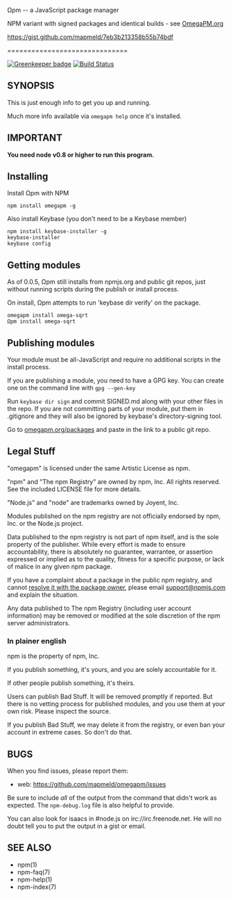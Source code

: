 Ωpm -- a JavaScript package manager

NPM variant with signed packages and identical builds - see <a href="http://omegapm.org">OmegaPM.org</a>

https://gist.github.com/mapmeld/7eb3b213358b55b74bdf

==============================

[![Greenkeeper badge](https://badges.greenkeeper.io/mapmeld/omegapm-old.svg)](https://greenkeeper.io/)
[![Build Status](https://img.shields.io/travis/mapmeld/omegapm/master.svg)](https://travis-ci.org/mapmeld/omegpam)
## SYNOPSIS

This is just enough info to get you up and running.

Much more info available via `omegapm help` once it's installed.

## IMPORTANT

**You need node v0.8 or higher to run this program.**

## Installing

Install Ωpm with NPM

    npm install omegapm -g

Also install Keybase (you don't need to be a Keybase member)

    npm install keybase-installer -g
    keybase-installer
    keybase config

## Getting modules

As of 0.0.5, Ωpm still installs from npmjs.org and public git repos, just without
running scripts during the publish or install process.

On install, Ωpm attempts to run 'keybase dir verify' on the package.

    omegapm install omega-sqrt
    Ωpm install omega-sqrt

## Publishing modules

Your module must be all-JavaScript and require no additional scripts in the install process.

If you are publishing a module, you need to have a GPG key. You can create one on the command line with
```gpg --gen-key```

Run ```keybase dir sign``` and commit SIGNED.md along with your other files in the repo.
If you are not committing parts of your module, put them in .gitignore and they will also be ignored by
keybase's directory-signing tool.

Go to <a href="http://omegapm.org/packages">omegapm.org/packages</a> and paste in the link to a public
git repo.

## Legal Stuff

"omegapm" is licensed under the same Artistic License as npm.

"npm" and "The npm Registry" are owned by npm, Inc.
All rights reserved.  See the included LICENSE file for more details.

"Node.js" and "node" are trademarks owned by Joyent, Inc.

Modules published on the npm registry are not officially endorsed by
npm, Inc. or the Node.js project.

Data published to the npm registry is not part of npm itself, and is
the sole property of the publisher.  While every effort is made to
ensure accountability, there is absolutely no guarantee, warrantee, or
assertion expressed or implied as to the quality, fitness for a
specific purpose, or lack of malice in any given npm package.

If you have a complaint about a package in the public npm registry,
and cannot [resolve it with the package
owner](https://docs.npmjs.com/misc/disputes), please email
<support@npmjs.com> and explain the situation.

Any data published to The npm Registry (including user account
information) may be removed or modified at the sole discretion of the
npm server administrators.

### In plainer english

npm is the property of npm, Inc.

If you publish something, it's yours, and you are solely accountable
for it.

If other people publish something, it's theirs.

Users can publish Bad Stuff.  It will be removed promptly if reported.
But there is no vetting process for published modules, and you use
them at your own risk.  Please inspect the source.

If you publish Bad Stuff, we may delete it from the registry, or even
ban your account in extreme cases.  So don't do that.

## BUGS

When you find issues, please report them:

* web:
  <https://github.com/mapmeld/omegapm/issues>

Be sure to include *all* of the output from the command that didn't work
as expected.  The `npm-debug.log` file is also helpful to provide.

You can also look for isaacs in #node.js on irc://irc.freenode.net.  He
will no doubt tell you to put the output in a gist or email.

## SEE ALSO

* npm(1)
* npm-faq(7)
* npm-help(1)
* npm-index(7)
